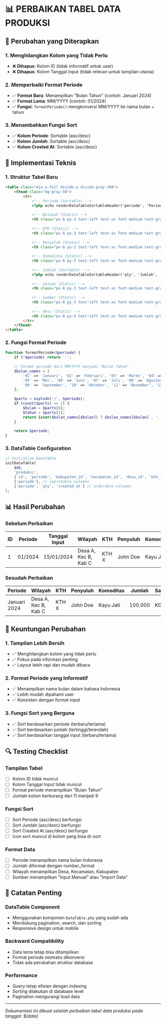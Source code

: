 # 📊 PERBAIKAN TABEL DATA PRODUKSI

## 🎯 **Perubahan yang Diterapkan**

### **1. Menghilangkan Kolom yang Tidak Perlu**
- ❌ **Dihapus**: Kolom ID (tidak informatif untuk user)
- ❌ **Dihapus**: Kolom Tanggal Input (tidak relevan untuk tampilan utama)

### **2. Memperbaiki Format Periode**
- ✅ **Format Baru**: Menampilkan "Bulan Tahun" (contoh: Januari 2024)
- ✅ **Format Lama**: MM/YYYY (contoh: 01/2024)
- ✅ **Fungsi**: `formatPeriode()` mengkonversi MM/YYYY ke nama bulan + tahun

### **3. Menambahkan Fungsi Sort**
- ✅ **Kolom Periode**: Sortable (asc/desc)
- ✅ **Kolom Jumlah**: Sortable (asc/desc)
- ✅ **Kolom Created At**: Sortable (asc/desc)

## 🔧 **Implementasi Teknis**

### **1. Struktur Tabel Baru**
```html
<table class="min-w-full divide-y divide-gray-200">
    <thead class="bg-gray-50">
        <tr>
            <!-- Periode (Sortable) -->
            <?php echo renderDataTableSortableHeader('periode', 'Periode', 'produksi.php'); ?>
            
            <!-- Wilayah (Static) -->
            <th class="px-6 py-3 text-left text-xs font-medium text-gray-500 uppercase tracking-wider">Wilayah</th>
            
            <!-- KTH (Static) -->
            <th class="px-6 py-3 text-left text-xs font-medium text-gray-500 uppercase tracking-wider">KTH</th>
            
            <!-- Penyuluh (Static) -->
            <th class="px-6 py-3 text-left text-xs font-medium text-gray-500 uppercase tracking-wider">Penyuluh</th>
            
            <!-- Komoditas (Static) -->
            <th class="px-6 py-3 text-left text-xs font-medium text-gray-500 uppercase tracking-wider">Komoditas</th>
            
            <!-- Jumlah (Sortable) -->
            <?php echo renderDataTableSortableHeader('qty', 'Jumlah', 'produksi.php'); ?>
            
            <!-- Satuan (Static) -->
            <th class="px-6 py-3 text-left text-xs font-medium text-gray-500 uppercase tracking-wider">Satuan</th>
            
            <!-- Sumber (Static) -->
            <th class="px-6 py-3 text-left text-xs font-medium text-gray-500 uppercase tracking-wider">Sumber</th>
            
            <!-- Aksi (Static) -->
            <th class="px-6 py-3 text-left text-xs font-medium text-gray-500 uppercase tracking-wider">Aksi</th>
        </tr>
    </thead>
</table>
```

### **2. Fungsi Format Periode**
```php
function formatPeriode($periode) {
    if (!$periode) return '-';
    
    // Format periode dari MM/YYYY menjadi "Bulan Tahun"
    $bulan_names = [
        '01' => 'Januari', '02' => 'Februari', '03' => 'Maret', '04' => 'April',
        '05' => 'Mei', '06' => 'Juni', '07' => 'Juli', '08' => 'Agustus',
        '09' => 'September', '10' => 'Oktober', '11' => 'November', '12' => 'Desember'
    ];
    
    $parts = explode('/', $periode);
    if (count($parts) == 2) {
        $bulan = $parts[0];
        $tahun = $parts[1];
        return isset($bulan_names[$bulan]) ? $bulan_names[$bulan] . ' ' . $tahun : $periode;
    }
    
    return $periode;
}
```

### **3. DataTable Configuration**
```php
// Initialize DataTable
initDataTable(
    $db, 
    'produksi', 
    ['id', 'periode', 'kabupaten_id', 'kecamatan_id', 'desa_id', 'kth_id', 'penyuluh_id', 'komoditas_id', 'qty', 'satuan_id', 'sumber', 'tanggal_input', 'created_at'],
    ['periode'], // searchable columns
    ['periode', 'qty', 'created_at'] // orderable columns
);
```

## 📊 **Hasil Perubahan**

### **Sebelum Perbaikan**
| ID | Periode | Tanggal Input | Wilayah | KTH | Penyuluh | Komoditas | Jumlah | Satuan | Sumber | Aksi |
|----|---------|---------------|---------|-----|----------|-----------|--------|--------|--------|------|
| 1 | 01/2024 | 15/01/2024 | Desa A, Kec B, Kab C | KTH X | John Doe | Kayu Jati | 100.000 | KG | Input Manual | Edit/Hapus |

### **Sesudah Perbaikan**
| Periode | Wilayah | KTH | Penyuluh | Komoditas | Jumlah | Satuan | Sumber | Aksi |
|---------|---------|-----|----------|-----------|--------|--------|--------|------|
| Januari 2024 | Desa A, Kec B, Kab C | KTH X | John Doe | Kayu Jati | 100.000 | KG | Input Manual | Edit/Hapus |

## 🎨 **Keuntungan Perubahan**

### **1. Tampilan Lebih Bersih**
- ✅ Menghilangkan kolom yang tidak perlu
- ✅ Fokus pada informasi penting
- ✅ Layout lebih rapi dan mudah dibaca

### **2. Format Periode yang Informatif**
- ✅ Menampilkan nama bulan dalam bahasa Indonesia
- ✅ Lebih mudah dipahami user
- ✅ Konsisten dengan format input

### **3. Fungsi Sort yang Berguna**
- ✅ Sort berdasarkan periode (terbaru/terlama)
- ✅ Sort berdasarkan jumlah (tertinggi/terendah)
- ✅ Sort berdasarkan tanggal input (terbaru/terlama)

## 🔍 **Testing Checklist**

### **Tampilan Tabel**
- [ ] Kolom ID tidak muncul
- [ ] Kolom Tanggal Input tidak muncul
- [ ] Format periode menampilkan "Bulan Tahun"
- [ ] Jumlah kolom berkurang dari 11 menjadi 9

### **Fungsi Sort**
- [ ] Sort Periode (asc/desc) berfungsi
- [ ] Sort Jumlah (asc/desc) berfungsi
- [ ] Sort Created At (asc/desc) berfungsi
- [ ] Icon sort muncul di kolom yang bisa di-sort

### **Format Data**
- [ ] Periode menampilkan nama bulan Indonesia
- [ ] Jumlah diformat dengan number_format
- [ ] Wilayah menampilkan Desa, Kecamatan, Kabupaten
- [ ] Sumber menampilkan "Input Manual" atau "Import Data"

## 📝 **Catatan Penting**

### **DataTable Component**
- Menggunakan komponen `DataTable.php` yang sudah ada
- Mendukung pagination, search, dan sorting
- Responsive design untuk mobile

### **Backward Compatibility**
- Data lama tetap bisa ditampilkan
- Format periode otomatis dikonversi
- Tidak ada perubahan struktur database

### **Performance**
- Query tetap efisien dengan indexing
- Sorting dilakukan di database level
- Pagination mengurangi load data

---

*Dokumentasi ini dibuat setelah perbaikan tabel data produksi pada tanggal: $(date)*
